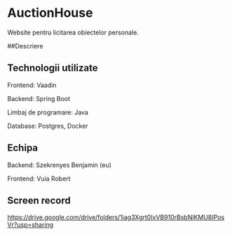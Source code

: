 # AuctionHouse
Website pentru licitarea obiectelor personale.


##Descriere


## Technologii utilizate
Frontend: Vaadin

Backend: Spring Boot

Limbaj de programare: Java

Database: Postgres, Docker

## Echipa
Backend: Szekrenyes Benjamin (eu)

Frontend: Vuia Robert

## Screen record
https://drive.google.com/drive/folders/1iag3Xgrt0IxVB910rBsbNlKMU8IPosVr?usp=sharing
